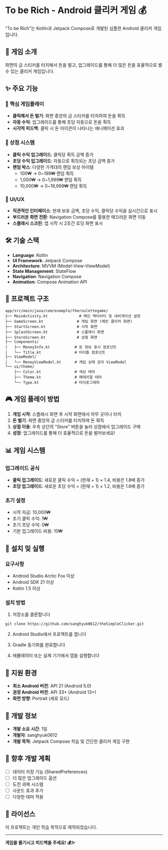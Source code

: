 
# To be Rich - Android 클리커 게임 💰

"To be Rich"는 Kotlin과 Jetpack Compose로 개발된 심플한 Android 클리커 게임입니다.

## 📱 게임 소개

화면의 금 스티커를 터치해서 돈을 벌고, 업그레이드를 통해 더 많은 돈을 효율적으로 벌 수 있는 클리커 게임입니다.

## ✨ 주요 기능

### 🎯 핵심 게임플레이
- **클릭해서 돈 벌기**: 화면 중앙의 금 스티커를 터치하여 돈을 획득
- **자동 수익**: 업그레이드를 통해 초당 자동으로 돈을 획득
- **시각적 피드백**: 클릭 시 돈 아이콘이 나타나는 애니메이션 효과

### 🛒 상점 시스템
- **클릭 수익 업그레이드**: 클릭당 획득 금액 증가
- **초당 수익 업그레이드**: 자동으로 획득되는 초당 금액 증가
- **랜덤 박스**: 다양한 가격대의 랜덤 보상 아이템
  - 100₩ → 0~199₩ 랜덤 획득
  - 1,000₩ → 0~1,999₩ 랜덤 획득
  - 10,000₩ → 0~19,999₩ 랜덤 획득

### 🎨 UI/UX
- **직관적인 인터페이스**: 현재 보유 금액, 초당 수익, 클릭당 수익을 실시간으로 표시
- **부드러운 화면 전환**: Navigation Compose를 활용한 매끄러운 화면 이동
- **스플래시 스크린**: 앱 시작 시 2초간 로딩 화면 표시

## 🛠 기술 스택

- **Language**: Kotlin
- **UI Framework**: Jetpack Compose
- **Architecture**: MVVM (Model-View-ViewModel)
- **State Management**: StateFlow
- **Navigation**: Navigation Compose
- **Animation**: Compose Animation API

## 📁 프로젝트 구조

```
app/src/main/java/com/example/theroulettegame/
├── MainActivity.kt              # 메인 액티비티 및 네비게이션 설정
├── GameScreen.kt               # 게임 화면 (메인 클리커 화면)
├── StartScreen.kt              # 시작 화면
├── SplashScreen.kt             # 스플래시 화면
├── StoreScreen.kt              # 상점 화면
├── Components/
│   ├── MoneyInfo.kt           # 돈 정보 표시 컴포넌트
│   └── Title.kt               # 타이틀 컴포넌트
├── ViewModel/
│   └── MoneyViewModel.kt      # 게임 상태 관리 ViewModel
└── ui/theme/
    ├── Color.kt               # 색상 테마
    ├── Theme.kt               # 메테리얼 테마
    └── Type.kt                # 타이포그래피
```

## 🎮 게임 플레이 방법

1. **게임 시작**: 스플래시 화면 후 시작 화면에서 아무 곳이나 터치
2. **돈 벌기**: 화면 중앙의 금 스티커를 터치하여 돈 획득
3. **상점 이용**: 우측 상단의 "Store" 버튼을 눌러 상점에서 업그레이드 구매
4. **성장**: 업그레이드를 통해 더 효율적으로 돈을 벌어보세요!

## 📊 게임 시스템

### 업그레이드 공식
- **클릭 업그레이드**: 새로운 클릭 수익 = (현재 + 1) × 1.4, 비용은 1.8배 증가
- **초당 업그레이드**: 새로운 초당 수익 = (현재 + 1) × 1.2, 비용은 1.6배 증가

### 초기 설정
- 시작 자금: 10,000₩
- 초기 클릭 수익: 1₩
- 초기 초당 수익: 0₩
- 기본 업그레이드 비용: 10₩

## 🚀 설치 및 실행

### 요구사항
- Android Studio Arctic Fox 이상
- Android SDK 21 이상
- Kotlin 1.5 이상

### 설치 방법
1. 저장소를 클론합니다
```bash
git clone https://github.com/sanghyuk0612/theSimpleClicker.git
```

2. Android Studio에서 프로젝트를 엽니다

3. Gradle 동기화를 완료합니다

4. 에뮬레이터 또는 실제 기기에서 앱을 실행합니다

## 📱 지원 환경

- **최소 Android 버전**: API 21 (Android 5.0)
- **권장 Android 버전**: API 33+ (Android 13+)
- **화면 방향**: Portrait (세로 모드)

## 🎯 개발 정보

- **개발 소요 시간**: 1일
- **개발자**: sanghyuk0612
- **개발 목적**: Jetpack Compose 학습 및 간단한 클리커 게임 구현

## 🔮 향후 개발 계획

- [ ] 데이터 저장 기능 (SharedPreferences)
- [ ] 더 많은 업그레이드 옵션
- [ ] 도전 과제 시스템
- [ ] 사운드 효과 추가
- [ ] 다양한 테마 적용

## 📄 라이선스

이 프로젝트는 개인 학습 목적으로 제작되었습니다.

---

**게임을 즐기시고 피드백을 주세요! 💰✨**
